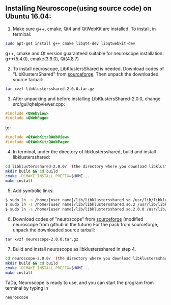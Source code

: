 ## Installing Neuroscope(using source code) on Ubuntu 16.04:


1. Make sure g++, cmake, Qt4 and QtWebKit are installed. To install, in terminal: 
```bash
sudo apt-get install g++ cmake libqt4-dev libqtwebkit-dev
```
g++, cmake and Qt version guaranteed suitable for neuroscope installation:
g++(5.4.0), cmake(3.9.0), Qt(4.8.7)

2. To install neuroscope, LibKlustersShared is needed. Download codes of "LibKlustersShared" from [sourceforge](http://neurosuite.sourceforge.net/GNULinux.html). Then unpack the downloaded source tarball: 
```bash
tar xvzf libklustersshared-2.0.0.tar.gz
```

3. After unpacking and before installing LibKlustersShared-2.0.0, change src/gui/qhelpviewer.cpp:
```cpp
#include <QWebView>
#include <QWebPage>
```
to:
```cpp
#include <QtWebKit/QWebView>
#include <QtWebKit/QWebPage>
```

4. In terminal, under the directory of libklustersshared, build and install libklustersshared:
```bash
cd libklustersshared-2.0.0/  (the directory where you download libklustersshared)
mkdir build && cd build
cmake -DCMAKE_INSTALL_PREFIX=$HOME .. 
make install
```

5. Add symbolic links:
```bash
$ sudo ln -s /home/[user name]/lib/libklustersshared.so /usr/lib/libklustersshared.so
$ sudo ln -s /home/[user name]/lib/libklustersshared.so.2 /usr/lib/libklustersshared.so.2
$ sudo ln -s /home/[user name]/lib/libklustersshared.so.2.0.0 /usr/lib/libklustersshared.so.2.0.0
```

6. Download codes of "neuroscope" from [sourceforge](http://neurosuite.sourceforge.net/GNULinux.html) (modified neuroscope from github in the future)
For the pack from sourceforge, unpack the downloaded source tarball:
```bash
tar xvzf neuroscope-2.0.0.tar.gz
```

7. Build and install neuroscope as libklustersshared in step 4.
```bash
cd neuroscope-2.0.0/  (the directory where you download libklustersshared)
mkdir build && cd build
cmake -DCMAKE_INSTALL_PREFIX=$HOME .. 
make install
```

TaDa, Neuroscope is ready to use, and you can start the program from terminal by typing in
```bash
neuroscope
```
